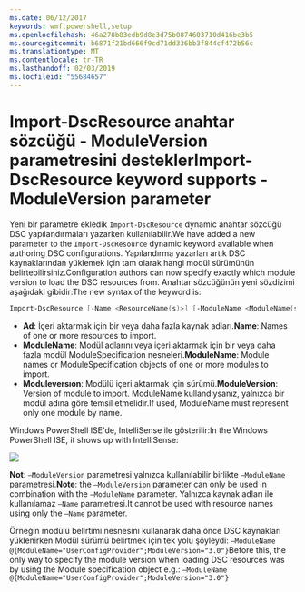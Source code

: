 ```yaml
---
ms.date: 06/12/2017
keywords: wmf,powershell,setup
ms.openlocfilehash: 46a278b83edb9d8e3d75b0874603710d416be3b5
ms.sourcegitcommit: b6871f21bd666f9cd71dd336bb3f844cf472b56c
ms.translationtype: MT
ms.contentlocale: tr-TR
ms.lasthandoff: 02/03/2019
ms.locfileid: "55684657"
---
```

# <a name="import-dscresource-keyword-supports--moduleversion-parameter"></a><span data-ttu-id="5272a-102">Import-DscResource anahtar sözcüğü - ModuleVersion parametresini destekler</span><span class="sxs-lookup"><span data-stu-id="5272a-102">Import-DscResource keyword supports -ModuleVersion parameter</span></span>

<span data-ttu-id="5272a-103">Yeni bir parametre ekledik `Import-DscResource` dynamic anahtar sözcüğü DSC yapılandırmaları yazarken kullanılabilir.</span><span class="sxs-lookup"><span data-stu-id="5272a-103">We have added a new parameter to the `Import-DscResource` dynamic keyword available when authoring DSC configurations.</span></span> <span data-ttu-id="5272a-104">Yapılandırma yazarları artık DSC kaynaklarından yüklemek için tam olarak hangi modül sürümünün belirtebilirsiniz.</span><span class="sxs-lookup"><span data-stu-id="5272a-104">Configuration authors can now specify exactly which module version to load the DSC resources from.</span></span> <span data-ttu-id="5272a-105">Anahtar sözcüğünün yeni sözdizimi aşağıdaki gibidir:</span><span class="sxs-lookup"><span data-stu-id="5272a-105">The new syntax of the keyword is:</span></span>

```powershell
Import-DscResource [-Name <ResourceName(s)>] [-ModuleName <ModuleName(s)>] [-ModuleVersion <ModuleVersion>]
```

* <span data-ttu-id="5272a-106">**Ad**: İçeri aktarmak için bir veya daha fazla kaynak adları.</span><span class="sxs-lookup"><span data-stu-id="5272a-106">**Name**: Names of one or more resources to import.</span></span>
* <span data-ttu-id="5272a-107">**ModuleName**: Modül adlarını veya içeri aktarmak için bir veya daha fazla modül ModuleSpecification nesneleri.</span><span class="sxs-lookup"><span data-stu-id="5272a-107">**ModuleName**: Module names or ModuleSpecification objects of one or more modules to import.</span></span>
* <span data-ttu-id="5272a-108">**Moduleversıon**: Modülü içeri aktarmak için sürümü.</span><span class="sxs-lookup"><span data-stu-id="5272a-108">**ModuleVersion**: Version of module to import.</span></span> <span data-ttu-id="5272a-109">ModuleName kullandıysanız, yalnızca bir modül adına göre temsil etmelidir.</span><span class="sxs-lookup"><span data-stu-id="5272a-109">If used, ModuleName must represent only one module by name.</span></span>

<span data-ttu-id="5272a-110">Windows PowerShell ISE'de, IntelliSense ile gösterilir:</span><span class="sxs-lookup"><span data-stu-id="5272a-110">In the Windows PowerShell ISE, it shows up with IntelliSense:</span></span>

![](../images/Import-DscResource-Modversion.jpg)

<span data-ttu-id="5272a-111">**Not**: `–ModuleVersion` parametresi yalnızca kullanılabilir birlikte `–ModuleName` parametresi.</span><span class="sxs-lookup"><span data-stu-id="5272a-111">**Note**: the `–ModuleVersion` parameter can only be used in combination with the `–ModuleName` parameter.</span></span> <span data-ttu-id="5272a-112">Yalnızca kaynak adları ile kullanılamaz `–Name` parametresi.</span><span class="sxs-lookup"><span data-stu-id="5272a-112">It cannot be used with resource names using only the `–Name` parameter.</span></span>

<span data-ttu-id="5272a-113">Örneğin modülü belirtimi nesnesini kullanarak daha önce DSC kaynakları yüklenirken Modül sürümü belirtmek için tek yolu şöyleydi: `–ModuleName @{ModuleName="UserConfigProvider";ModuleVersion="3.0"}`</span><span class="sxs-lookup"><span data-stu-id="5272a-113">Before this, the only way to specify the module version when loading DSC resources was by using the Module specification object e.g.: `–ModuleName @{ModuleName="UserConfigProvider";ModuleVersion="3.0"}`</span></span>
